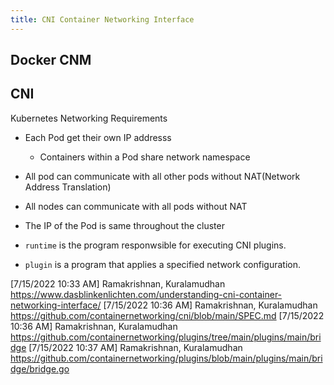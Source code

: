 ```yaml
---
title: CNI Container Networking Interface
---
```








## Docker CNM













## CNI



Kubernetes Networking Requirements

- Each Pod get their own IP addresss
  - Containers within a Pod share network namespace
- All pod can communicate with all other pods without NAT(Network Address Translation)
- All nodes can communicate with all pods without NAT
- The IP of the Pod is same throughout the cluster





- `runtime` is the program responwsible for executing CNI plugins.
- `plugin` is a program that applies a specified network configuration.





[7/15/2022 10:33 AM] Ramakrishnan, Kuralamudhan https://www.dasblinkenlichten.com/understanding-cni-container-networking-interface/ 
 [7/15/2022 10:36 AM] Ramakrishnan, Kuralamudhan https://github.com/containernetworking/cni/blob/main/SPEC.md 
 [7/15/2022 10:36 AM] Ramakrishnan, Kuralamudhan https://github.com/containernetworking/plugins/tree/main/plugins/main/bridge 
 [7/15/2022 10:37 AM] Ramakrishnan, Kuralamudhan https://github.com/containernetworking/plugins/blob/main/plugins/main/bridge/bridge.go